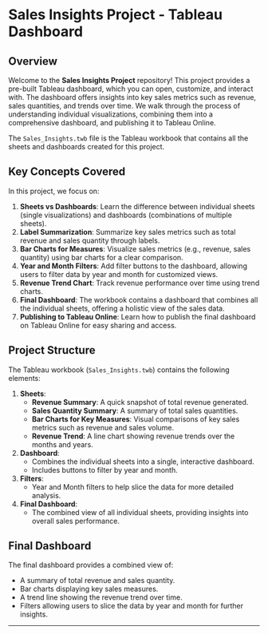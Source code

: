 # Sales Insights Project - Tableau Dashboard

## Overview

Welcome to the **Sales Insights Project** repository! This project provides a pre-built Tableau dashboard, which you can open, customize, and interact with. The dashboard offers insights into key sales metrics such as revenue, sales quantities, and trends over time. We walk through the process of understanding individual visualizations, combining them into a comprehensive dashboard, and publishing it to Tableau Online.

The `Sales_Insights.twb` file is the Tableau workbook that contains all the sheets and dashboards created for this project.

## Key Concepts Covered

In this project, we focus on:

1. **Sheets vs Dashboards**: Learn the difference between individual sheets (single visualizations) and dashboards (combinations of multiple sheets).
2. **Label Summarization**: Summarize key sales metrics such as total revenue and sales quantity through labels.
3. **Bar Charts for Measures**: Visualize sales metrics (e.g., revenue, sales quantity) using bar charts for a clear comparison.
4. **Year and Month Filters**: Add filter buttons to the dashboard, allowing users to filter data by year and month for customized views.
5. **Revenue Trend Chart**: Track revenue performance over time using trend charts.
6. **Final Dashboard**: The workbook contains a dashboard that combines all the individual sheets, offering a holistic view of the sales data.
7. **Publishing to Tableau Online**: Learn how to publish the final dashboard on Tableau Online for easy sharing and access.

## Project Structure

The Tableau workbook (`Sales_Insights.twb`) contains the following elements:

1. **Sheets**:
   - **Revenue Summary**: A quick snapshot of total revenue generated.
   - **Sales Quantity Summary**: A summary of total sales quantities.
   - **Bar Charts for Key Measures**: Visual comparisons of key sales metrics such as revenue and sales volume.
   - **Revenue Trend**: A line chart showing revenue trends over the months and years.
2. **Dashboard**:
   - Combines the individual sheets into a single, interactive dashboard.
   - Includes buttons to filter by year and month.
3. **Filters**:
   - Year and Month filters to help slice the data for more detailed analysis.
4. **Final Dashboard**:
   - The combined view of all individual sheets, providing insights into overall sales performance.


## Final Dashboard

The final dashboard provides a combined view of:

- A summary of total revenue and sales quantity.
- Bar charts displaying key sales measures.
- A trend line showing the revenue trend over time.
- Filters allowing users to slice the data by year and month for further insights.

---

